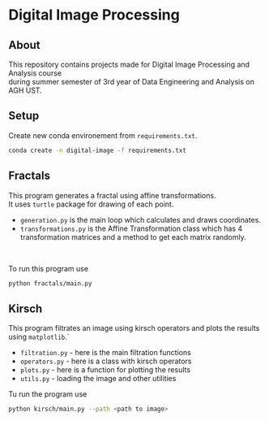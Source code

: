 # Digital Image Processing
## About
This repository contains projects made for Digital Image Processing and Analysis course <br>
during summer semester of 3rd year of Data Engineering and Analysis on AGH UST.
## Setup
Create new conda environement from `requirements.txt`.
```bash
conda create -n digital-image -f requirements.txt
```
## Fractals
This program generates a fractal using affine transformations. <br>
It uses `turtle` package for drawing of each point. <br>
- `generation.py` is the main loop which calculates and draws coordinates. <br>
- `transformations.py` is the Affine Transformation class which has 4 transformation matrices and a method to get each matrix randomly.
<br>

To run this program use
```bash
python fractals/main.py
```
## Kirsch
This program filtrates an image using kirsch operators and plots the results using `matplotlib`.` <br>
- `filtration.py` - here is the main filtration functions
- `operators.py` - here is a class with kirsch operators
- `plots.py` - here is a function for plotting the results
- `utils.py` - loading the image and other utilities

Tu run the program use
```bash
python kirsch/main.py --path <path to image>
```



